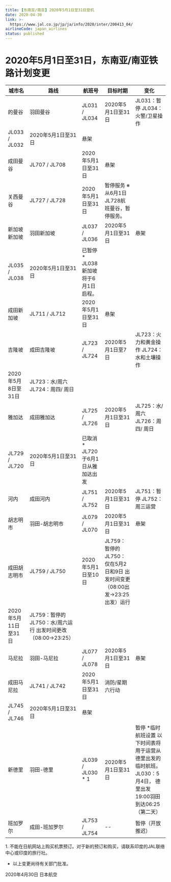 ```yaml
---
title: [东南亚/南亚] 2020年5月1日至31日登机
date: 2020-04-30
link: >-
  https://www.jal.co.jp/jp/ja/info/2020/inter/200413_04/
airlineCode: japan_airlines
status: published
---
```

# 2020年5月1日至31日，东南亚/南亚铁路计划变更

城市名 | 路线 | 航班号 | 目标时期 | 变化  
---|---|---|---|---  
的曼谷 | 羽田曼谷 | JL031 / JL034 | 2020年5月1日至31日 | JL031：暂停 JL034：火警/卫星操作  
JL033 / JL032 | 2020年5月1日至31日 | 悬架  
成田曼谷 | JL707 / JL708 | 2020年5月1日至31日 | 悬架  
关西曼谷 | JL727 / JL728 | 2020年5月1日至31日 | 暂停服务 ※从6月1日JL728航班曼谷，暂停服务。  
新加坡新加坡 | 羽田新加坡 | JL037 / JL036 | 2020年5月1日至31日 | 悬架  
JL035 / JL038 | 2020年5月1日至31日 | 已暂停 * JL038新加坡将于6月1日启程。  
成田新加坡 | JL711 / JL712 | 2020年5月1日至31日 | 悬架  
吉隆坡 | 成田吉隆坡 | JL723 / JL724 | 2020年5月1日至7日 | JL723：火力和黄金操作 JL724：水和土壤操作  
2020年5月8日至31日 | JL723：水/周六 JL724：周四/ 周日  
雅加达 | 成田雅加达 | JL725 / JL726 | 2020年5月1日至31日 | JL725：水/周六 JL726：周四/ 周日  
JL729 / JL720 | 2020年5月1日至31日 | 已取消 * JL720于6月1日从雅加达出发  
河内 | 成田河内 | JL751 / JL752 | 2020年5月1日至31日 | JL751：暂停 JL752：周三运营  
胡志明市 | 羽田-胡志明​​市 | JL079 / JL070 | 2020年5月1日至31日 | 悬架  
成田胡志明市 | JL759 / JL750 | 2020年5月1日至10日 | JL759：暂停的 JL750：仅在5月2日和9日 出发时间变更（08:00出发→23:25出发）运行  
2020年5月11日至31日 | JL759：暂停的 JL750：水/周六运行 出发时间更改（08:00→23:25）  
马尼拉 | 羽田-马尼拉 | JL077 / JL078 | 2020年5月1日至31日 | 悬架  
成田马尼拉 | JL741 / JL742 | 2020年5月1日至31日 | 消防/星期六行动  
JL745 / JL746 | 2020年5月1日至31日 | 悬架  
新德里 | 羽田-德里 | JL039 / JL030 * 1 | 2020年5月1日至31日 | 暂停 *临时航班设置 以下时间表将用于运营从德里出发的临时航班。 JL030：5月4日， 德里出发19:00羽田到达06:25（第二天）  
班加罗尔 | 成田-班加罗尔 | JL753 / JL754 | \-- | 暂停（开放推迟）  
  
1\. 不能在日航网站上购买机票预订。对于新的预订和购买，请联系印度的JAL联络中心或印度的旅行社。

* 以上变更尚待有关部门批准。

2020年4月30日 日本航空
